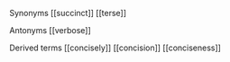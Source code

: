 Synonyms
[[succinct]]
[[terse]]

Antonyms
[[verbose]]

Derived terms
[[concisely]]
[[concision]]
[[conciseness]]
